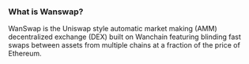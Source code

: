 ### What is Wanswap?
WanSwap is the Uniswap style automatic market making (AMM) decentralized exchange (DEX) built on Wanchain featuring blinding fast swaps between assets from multiple chains at a fraction of the price of Ethereum.


